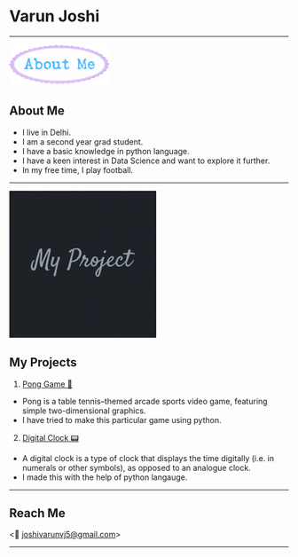 # Varun Joshi
---
![](/images/aboutme.png)
## About Me

- I live in Delhi.
- I am a second year grad student.
- I have a basic knowledge in python language.
- I have a keen interest in Data Science and want to explore it further.
- In my free time, I play football.
---
![](/images/myproject.jpg)
## My Projects

1. [Pong Game 🏓](https://github.com/Varunvj5/ping-pong-game)

- Pong is a table tennis–themed arcade sports video game, featuring simple two-dimensional graphics.
- I have tried to make this particular game using python.

2. [Digital Clock 📟](https://github.com/Varunvj5/Digital_Clock)

- A digital clock is a type of clock that displays the time digitally (i.e. in numerals or other symbols), as opposed to an analogue clock. 
- I made this with the help of python langauge.
---
## Reach Me
<📧 joshivarunvj5@gmail.com>
***

